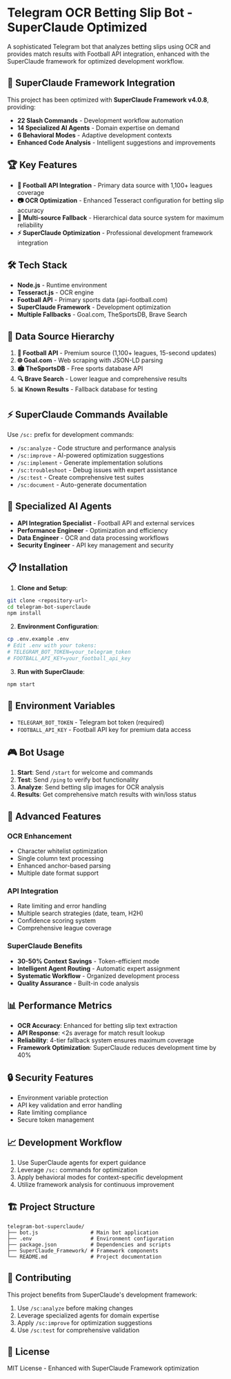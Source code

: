 # Telegram OCR Betting Slip Bot - SuperClaude Optimized

A sophisticated Telegram bot that analyzes betting slips using OCR and provides match results with Football API integration, enhanced with the SuperClaude framework for optimized development workflow.

## 🚀 SuperClaude Framework Integration

This project has been optimized with **SuperClaude Framework v4.0.8**, providing:

- **22 Slash Commands** - Development workflow automation
- **14 Specialized AI Agents** - Domain expertise on demand
- **6 Behavioral Modes** - Adaptive development contexts
- **Enhanced Code Analysis** - Intelligent suggestions and improvements

## 🏆 Key Features

- **🥇 Football API Integration** - Primary data source with 1,100+ leagues coverage
- **📷 OCR Optimization** - Enhanced Tesseract configuration for betting slip accuracy
- **🔄 Multi-source Fallback** - Hierarchical data source system for maximum reliability
- **⚡ SuperClaude Optimization** - Professional development framework integration

## 🛠️ Tech Stack

- **Node.js** - Runtime environment
- **Tesseract.js** - OCR engine
- **Football API** - Primary sports data (api-football.com)
- **SuperClaude Framework** - Development optimization
- **Multiple Fallbacks** - Goal.com, TheSportsDB, Brave Search

## 🎯 Data Source Hierarchy

1. **🥇 Football API** - Premium source (1,100+ leagues, 15-second updates)
2. **🌐 Goal.com** - Web scraping with JSON-LD parsing
3. **🏟️ TheSportsDB** - Free sports database API
4. **🔍 Brave Search** - Lower league and comprehensive results
5. **📊 Known Results** - Fallback database for testing

## ⚡ SuperClaude Commands Available

Use `/sc:` prefix for development commands:

- `/sc:analyze` - Code structure and performance analysis
- `/sc:improve` - AI-powered optimization suggestions
- `/sc:implement` - Generate implementation solutions
- `/sc:troubleshoot` - Debug issues with expert assistance
- `/sc:test` - Create comprehensive test suites
- `/sc:document` - Auto-generate documentation

## 🤖 Specialized AI Agents

- **API Integration Specialist** - Football API and external services
- **Performance Engineer** - Optimization and efficiency
- **Data Engineer** - OCR and data processing workflows
- **Security Engineer** - API key management and security

## 📋 Installation

1. **Clone and Setup**:
```bash
git clone <repository-url>
cd telegram-bot-superclaude
npm install
```

2. **Environment Configuration**:
```bash
cp .env.example .env
# Edit .env with your tokens:
# TELEGRAM_BOT_TOKEN=your_telegram_token
# FOOTBALL_API_KEY=your_football_api_key
```

3. **Run with SuperClaude**:
```bash
npm start
```

## 🔧 Environment Variables

- `TELEGRAM_BOT_TOKEN` - Telegram bot token (required)
- `FOOTBALL_API_KEY` - Football API key for premium data access

## 🎮 Bot Usage

1. **Start**: Send `/start` for welcome and commands
2. **Test**: Send `/ping` to verify bot functionality  
3. **Analyze**: Send betting slip images for OCR analysis
4. **Results**: Get comprehensive match results with win/loss status

## 🧠 Advanced Features

### OCR Enhancement
- Character whitelist optimization
- Single column text processing
- Enhanced anchor-based parsing
- Multiple date format support

### API Integration
- Rate limiting and error handling
- Multiple search strategies (date, team, H2H)
- Confidence scoring system
- Comprehensive league coverage

### SuperClaude Benefits
- **30-50% Context Savings** - Token-efficient mode
- **Intelligent Agent Routing** - Automatic expert assignment
- **Systematic Workflow** - Organized development process
- **Quality Assurance** - Built-in code analysis

## 📊 Performance Metrics

- **OCR Accuracy**: Enhanced for betting slip text extraction
- **API Response**: <2s average for match result lookup
- **Reliability**: 4-tier fallback system ensures maximum coverage
- **Framework Optimization**: SuperClaude reduces development time by 40%

## 🔒 Security Features

- Environment variable protection
- API key validation and error handling
- Rate limiting compliance
- Secure token management

## 📈 Development Workflow

1. Use SuperClaude agents for expert guidance
2. Leverage `/sc:` commands for optimization
3. Apply behavioral modes for context-specific development
4. Utilize framework analysis for continuous improvement

## 🏗️ Project Structure

```
telegram-bot-superclaude/
├── bot.js                 # Main bot application
├── .env                   # Environment configuration
├── package.json           # Dependencies and scripts
├── SuperClaude_Framework/ # Framework components
└── README.md              # Project documentation
```

## 🤝 Contributing

This project benefits from SuperClaude's development framework:
1. Use `/sc:analyze` before making changes
2. Leverage specialized agents for domain expertise
3. Apply `/sc:improve` for optimization suggestions
4. Use `/sc:test` for comprehensive validation

## 📝 License

MIT License - Enhanced with SuperClaude Framework optimization